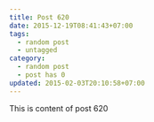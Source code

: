 ```yaml
---
title: Post 620
date: 2015-12-19T08:41:43+07:00
tags:
  - random post
  - untagged
category:
  - random post
  - post has 0
updated: 2015-02-03T20:10:58+07:00
---
```

This is content of post 620